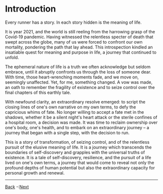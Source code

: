 # Introduction

Every runner has a story. In each story hidden is the meaning of life.

It is year 2021, and the world is still reeling from the harrowing grasp of the Covid-19 pandemic. Having witnessed the relentless specter of death that swept across the globe, many of us were forced to confront our own mortality, pondering the path that lay ahead. This introspection kindled an insatiable quest for meaning and purpose in life, a journey that continued to unfold.

The ephemeral nature of life is a truth we often acknowledge but seldom embrace, until it abruptly confronts us through the loss of someone dear. With time, those heart-wrenching moments fade, and we move on, seemingly unaffected. Yet, for me, something changed. A vow was made, an oath to remember the fragility of existence and to seize control over the final chapters of this earthly tale.

With newfound clarity, an extraordinary resolve emerged: to script the closing lines of one's own narrative on my own terms, to defy the capricious whims of fate. No longer willing to accept a fate met in the shadows, whether it be a silent night's heart attack or the sterile confines of a hospital room, a decision was made. It was time to reclaim ownership over one's body, one's health, and to embark on an extraordinary journey – a journey that began with a single step, with the decision to run.

This is a story of transformation, of seizing control, and of the relentless pursuit of the elusive meaning of life. It is a journey which transcends the boundaries of self-discovery and grapples with the universal truths of existence. It is a tale of self-discovery, resilience, and the pursuit of a life lived on one's own terms, a journey that would come to reveal not only the profound depths of human potential but also the extraordinary capacity for personal growth and renewal. 

<hr/>

[Back](../)  -:[Next](Background)